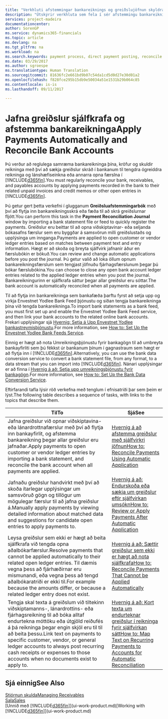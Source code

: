 ```yaml
---
title: "Verkhluti afstemmingar bankareiknings og greiðslujöfnun skyldra færslna | Microsoft Docs"
description: "Útskýrir verkhluta sem fela í sér afstemmingu bankareikninga, krafna og skulda reikninga, bókanir inngreiðslna og útgjalda og sjálfvirka greiðslujöfnun."
services: project-madeira
documentationcenter: 
author: SorenGP
ms.service: dynamics365-financials
ms.topic: article
ms.devlang: na
ms.tgt_pltfrm: na
ms.workload: na
ms.search.keywords: payment process, direct payment posting, reconcile payment, expenses, cash receipts
ms.date: 03/29/2017
ms.author: sgroespe
ms.translationtype: Human Translation
ms.sourcegitcommit: 81636fc2e661bd9b07c54da1cd5d0d27e30d01a2
ms.openlocfilehash: f828fce295b15db9e50034a51e1531b29b064c85
ms.contentlocale: is-is
ms.lasthandoff: 09/11/2017

---
```

# <a name="apply-payments-automatically-and-reconcile-bank-accounts"></a><span data-ttu-id="7797a-103">Jafna greiðslur sjálfkrafa og afstemma bankareikninga</span><span class="sxs-lookup"><span data-stu-id="7797a-103">Apply Payments Automatically and Reconcile Bank Accounts</span></span>
<span data-ttu-id="7797a-104">Þú verður að reglulega samræma bankareikninga þína, kröfur og skuldir reikninga með því að sækja greiðslur skráð í bankanum til tengdra ógreiddra reikninga og lánshæfiseinkna eða annarra opna færslna í [!INCLUDE[d365fin](includes/d365fin_long_md.md)].</span><span class="sxs-lookup"><span data-stu-id="7797a-104">You must regularly reconcile your bank, receivables, and payables accounts by applying payments recorded in the bank to their related unpaid invoices and credit memos or other open entries in [!INCLUDE[d365fin](includes/d365fin_long_md.md)].</span></span>  

<span data-ttu-id="7797a-105">Þú getur gert þetta verkefni í glugganum **Greiðsluafstemmingarbók** með því að flytja inn bankareikningsskrá eða fæða til að skrá greiðslurnar fljótt.</span><span class="sxs-lookup"><span data-stu-id="7797a-105">You can perform this task in the **Payment Reconciliation Journal** window by importing a bank statement file or feed to quickly register the payments.</span></span> <span data-ttu-id="7797a-106">Greiðslur eru beittar til að opna viðskiptavinar- eða seljanda bókasafns færslur sem eru byggðar á samsvörun milli greiðslustaðs og upplýsinga um innganga.</span><span class="sxs-lookup"><span data-stu-id="7797a-106">Payments are applied to open customer or vendor ledger entries based on matches between payment text and entry information.</span></span> <span data-ttu-id="7797a-107">Hægt er að skoða og breyta sjálfvirk jafnanir áður en færslubókin er bókuð.</span><span class="sxs-lookup"><span data-stu-id="7797a-107">You can review and change automatic applications before you post the journal.</span></span> <span data-ttu-id="7797a-108">Þú getur valið að loka öllum opnum bankareikningsfærslum sem tengjast jöfnuðu fjárhagsfærslunum þegar þú bókar færslubókina.</span><span class="sxs-lookup"><span data-stu-id="7797a-108">You can choose to close any open bank account ledger entries related to the applied ledger entries when you post the journal.</span></span> <span data-ttu-id="7797a-109">Bankareikningurinn er sjálfkrafa sáttur þegar allar greiðslur eru sóttar.</span><span class="sxs-lookup"><span data-stu-id="7797a-109">The bank account is automatically reconciled when all payments are applied.</span></span>  

<span data-ttu-id="7797a-110">Til að flytja inn bankareikninga sem bankafæða þarftu fyrst að setja upp og virkja Envestnet Yodlee Bank Feed þjónustu og síðan tengja bankareikninga þína við tengda bankareikninga.</span><span class="sxs-lookup"><span data-stu-id="7797a-110">To import bank statements as a bank feed, you must first set up and enable the Envestnet Yodlee Bank Feed service, and then link your bank accounts to the related online bank accounts.</span></span> <span data-ttu-id="7797a-111">Frekari upplýsingar sjá [Hvernig: Setja á Upp Envestnet Yodlee bankastreymisþjónustu](bank-how-setup-bank-statement-service.md).</span><span class="sxs-lookup"><span data-stu-id="7797a-111">For more information, see [How to: Set Up the Envestnet Yodlee Bank Feeds Service](bank-how-setup-bank-statement-service.md).</span></span>  

<span data-ttu-id="7797a-112">Einnig er hægt að nota Umreikningsþjónustu fyrir bankagögn til að umbreyta bankayfirliti sem þú fékkst úr bankanum þínum í gagnastraum sem hægt er að flytja inn í [!INCLUDE[d365fin](includes/d365fin_long_md.md)].</span><span class="sxs-lookup"><span data-stu-id="7797a-112">Alternatively, you can use the bank data conversion service to convert a bank statement file, from any format, to a data stream that you can import into [!INCLUDE[d365fin](includes/d365fin_long_md.md)].</span></span> <span data-ttu-id="7797a-113">Nánari upplýsingar er að finna í [Hvernig á að: Setja upp umreikningsþjónustu fyrir bankagögn](bank-how-setup-bank-data-conversion-service.md).</span><span class="sxs-lookup"><span data-stu-id="7797a-113">For more information, see [How to: Set Up the Bank Data Conversion Service](bank-how-setup-bank-data-conversion-service.md).</span></span>  

<span data-ttu-id="7797a-114">Eftirfarandi tafla lýsir röð verkefna með tenglum í efnisatriði þar sem þeim er lýst.</span><span class="sxs-lookup"><span data-stu-id="7797a-114">The following table describes a sequence of tasks, with links to the topics that describe them.</span></span>  

| <span data-ttu-id="7797a-115">Til</span><span class="sxs-lookup"><span data-stu-id="7797a-115">To</span></span> | <span data-ttu-id="7797a-116">Sjá</span><span class="sxs-lookup"><span data-stu-id="7797a-116">See</span></span> |
| --- | --- |
| <span data-ttu-id="7797a-117">Jafna greiðslur við opnar viðskiptavina- eða lánardrottnafærslur með því að flytja inn bankayfirlit, og afstemma bankareikning þegar allar greiðslur eru jafnaðar.</span><span class="sxs-lookup"><span data-stu-id="7797a-117">Apply payments to open customer or vendor ledger entries by importing a bank statement, and reconcile the bank account when all payments are applied.</span></span> |[<span data-ttu-id="7797a-118">Hvernig á að afstemma greiðslur með sjálfvirkri jöfnun</span><span class="sxs-lookup"><span data-stu-id="7797a-118">How to: Reconcile Payments Using Automatic Application</span></span>](receivables-how-reconcile-payments-auto-application.md) |
| <span data-ttu-id="7797a-119">Jafnaðu greiðslur handvirkt með því að skoða ítarlegar upplýsingar um samsvöruð gögn og tillögur um mögulegar færslur til að jafna greiðslur á.</span><span class="sxs-lookup"><span data-stu-id="7797a-119">Manually apply payments by viewing detailed information about matched data and suggestions for candidate open entries to apply payments to.</span></span> |[<span data-ttu-id="7797a-120">Hvernig á að: Endurskoða eða sækja um greiðslur eftir sjálfvirkan umsókn</span><span class="sxs-lookup"><span data-stu-id="7797a-120">How to: Review or Apply Payments After Automatic Application</span></span>](receivables-how-review-apply-payments-auto-application.md) |
| <span data-ttu-id="7797a-121">Leysa greiðslur sem ekki er hægt að beita sjálfkrafa við tengda opna aðalbókarfærslur.</span><span class="sxs-lookup"><span data-stu-id="7797a-121">Resolve payments that cannot be applied automatically to their related open ledger entries.</span></span> <span data-ttu-id="7797a-122">Til dæmis vegna þess að fjárhæðirnar eru mismunandi, eða vegna þess að tengd aðalbókaratriði er ekki til.</span><span class="sxs-lookup"><span data-stu-id="7797a-122">For example because the amounts differ, or because a related ledger entry does not exist.</span></span> |[<span data-ttu-id="7797a-123">Hvernig á að: Sættir greiðslur sem ekki er hægt að nota sjálfkrafa</span><span class="sxs-lookup"><span data-stu-id="7797a-123">How to: Reconcile Payments That Cannot be Applied Automatically</span></span>](receivables-how-reconcile-payments-cannot-apply-auto.md) |
| <span data-ttu-id="7797a-124">Tengja skal texta á greiðslum við tiltekinn viðskiptamanns-, lánardrottins- eða fjárhagsreikning til að bóka alltaf endurtekna móttöku eða útgjöld reiðufés á þá reikninga þegar engin skjöl eru til til að beita þessu.</span><span class="sxs-lookup"><span data-stu-id="7797a-124">Link text on payments to specific customer, vendor, or general ledger accounts to always post recurring cash receipts or expenses to those accounts when no documents exist to apply to.</span></span> |[<span data-ttu-id="7797a-125">Hvernig á að: Kort texta um endurteknar greiðslur í reikninga fyrir sjálfvirkan sátt</span><span class="sxs-lookup"><span data-stu-id="7797a-125">How to: Map Text on Recurring Payments to Accounts for Automatic Reconciliation</span></span>](receivables-how-map-text-recurring-payments-accounts-auto-reconcilliation.md) |

## <a name="see-also"></a><span data-ttu-id="7797a-126">Sjá einnig</span><span class="sxs-lookup"><span data-stu-id="7797a-126">See Also</span></span>
[<span data-ttu-id="7797a-127">Stjórnun skulda</span><span class="sxs-lookup"><span data-stu-id="7797a-127">Managing Receivables</span></span>](receivables-manage-receivables.md)  
[<span data-ttu-id="7797a-128">Sala</span><span class="sxs-lookup"><span data-stu-id="7797a-128">Sales</span></span>](sales-manage-sales.md)  
<span data-ttu-id="7797a-129">[Unnið með [!INCLUDE[d365fin](includes/d365fin_md.md)]](ui-work-product.md)</span><span class="sxs-lookup"><span data-stu-id="7797a-129">[Working with [!INCLUDE[d365fin](includes/d365fin_md.md)]](ui-work-product.md)</span></span>

